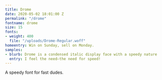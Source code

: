 ```yaml
---
title: Drome
date: 2020-05-02 18:01:00 Z
permalink: "/drome"
fontname: drome
size: 15
fonts:
- weight: 400
  file: "/uploads/Drome-Regular.woff"
homeentry: Win on Sunday, sell on Monday.
samples:
- blurb: Drome is a condensed italic display face with a speedy nature.
  entry: I feel the need—the need for speed!
---
```


A speedy font for fast dudes.